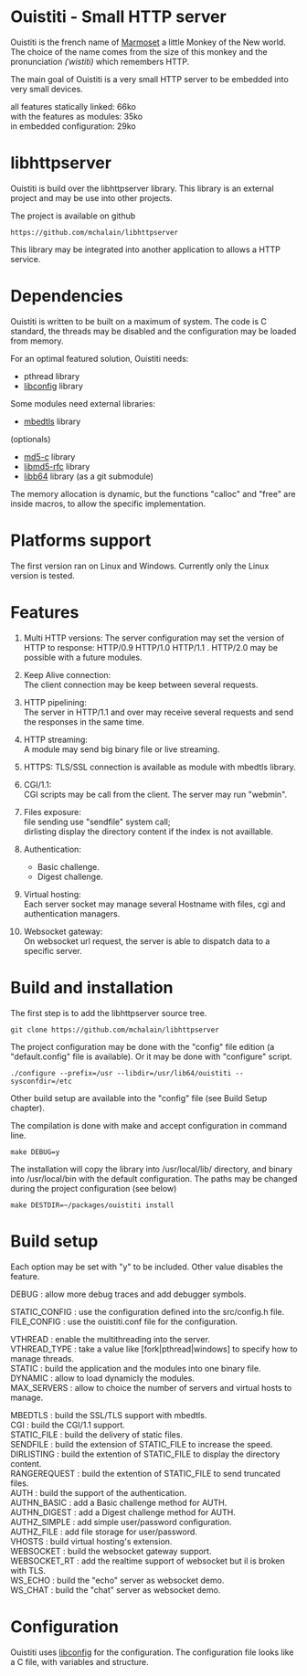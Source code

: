 Ouistiti - Small HTTP server
============================

Ouistiti is the french name of [Marmoset](https://en.wikipedia.org/wiki/Marmoset)
a little Monkey of the New world. The choice of the name comes from the size of
this monkey and the pronunciation _(ˈwistiti)_ which remembers HTTP.
 
The main goal of Ouistiti is a very small HTTP server to be embedded into
very small devices.

 all features statically linked:   66ko  
 with the features as modules: 35ko  
 in embedded configuration:    29ko  

libhttpserver
=============

Ouistiti is build over the libhttpserver library. This library is an
external project and may be use into other projects.

The project is available on github

    https://github.com/mchalain/libhttpserver

This library may be integrated into another application to allows
a HTTP service.

Dependencies
============

Ouistiti is written to be built on a maximum of system. The code is 
C standard, the threads may be disabled and the configuration may be
loaded from memory.

For an optimal featured solution, Ouistiti needs:  
 * pthread library
 * [libconfig](http://www.hyperrealm.com/libconfig/) library

Some modules need external libraries:  
 * [mbedtls](https://tls.mbed.org/) library

 (optionals)  
 * [md5-c](http://userpages.umbc.edu/~mabzug1/cs/md5/md5-c-100.tar.gz) library
 * [libmd5-rfc](https://sourceforge.net/projects/libmd5-rfc/) library
 * [libb64](http://libb64.sourceforge.net/) library (as a git submodule)

The memory allocation is dynamic, but the functions "calloc" and "free" are
inside macros, to allow the specific implementation.

Platforms support
=================

The first version ran on Linux and Windows.
Currently only the Linux version is tested.

Features
========

 1) Multi HTTP versions: The server configuration may set the version
  of HTTP to response: HTTP/0.9 HTTP/1.0 HTTP/1.1 .
  HTTP/2.0 may be possible with a future modules.

 2) Keep Alive connection:  
 The client connection may be keep between several requests.

 3) HTTP pipelining:  
 The server in HTTP/1.1 and over may receive several requests and send the responses in the same time.
 
 4) HTTP streaming:  
 A module may send big binary file or live streaming.

 5) HTTPS:
	TLS/SSL connection is available as module with mbedtls library.

 6) CGI/1.1:  
	CGI scripts may be call from the client. The server may run "webmin".

 7) Files exposure:  
	file sending use "sendfile" system call;  
	dirlisting display the directory content 
	if the index is not availlable.  

 8) Authentication:  
	* Basic challenge.  
	* Digest challenge.  

 9) Virtual hosting:  
	Each server socket may manage several Hostname 
	with files, cgi and authentication managers.

 10) Websocket gateway:  
    On websocket url request, the server is able to dispatch data 
    to a specific server.
 
Build and installation
======================

The first step is to add the libhttpserver source tree.

    git clone https://github.com/mchalain/libhttpserver

The project configuration may be done with the "config" file edition
(a "default.config" file is available). Or it may be done with "configure"
script.

    ./configure --prefix=/usr --libdir=/usr/lib64/ouistiti --sysconfdir=/etc

Other build setup are available into the "config" file (see Build Setup chapter).

The compilation is done with make and accept configuration in command line.

    make DEBUG=y

The installation will copy the library into /usr/local/lib/ directory,
and binary into /usr/local/bin with the default configuration. The paths
may be changed during the project configuration (see below)

    make DESTDIR=~/packages/ouistiti install

Build setup
==============

Each option may be set with "y" to be included. Other value disables the
feature.

DEBUG : allow more debug traces and add debugger symbols.  

STATIC_CONFIG : use the configuration defined into the src/config.h file.  
FILE_CONFIG : use the ouistiti.conf file for the configuration.  

VTHREAD : enable the multithreading into the server.  
VTHREAD_TYPE : take a value like [fork|pthread|windows] to specify how to manage threads.  
STATIC : build the application and the modules into one binary file.  
DYNAMIC :  allow to load dynamicly the modules.  
MAX_SERVERS : allow to choice the number of servers and virtual hosts to manage.  

MBEDTLS : build the SSL/TLS support with mbedtls.  
CGI : build the CGI/1.1 support.  
STATIC_FILE : build the delivery of static files.  
SENDFILE : build the extension of STATIC_FILE to increase the speed.  
DIRLISTING : build the extention of STATIC_FILE to display the directory content.  
RANGEREQUEST : build the extention of STATIC_FILE to send truncated files.  
AUTH : build the support of the authentication.  
AUTHN_BASIC : add a Basic challenge method for AUTH.  
AUTHN_DIGEST : add a Digest challenge method for AUTH.  
AUTHZ_SIMPLE : add simple user/password configuration.  
AUTHZ_FILE : add file storage for user/password.  
VHOSTS : build virtual hosting's extension.  
WEBSOCKET : build the websocket gateway support.  
WEBSOCKET_RT : add the realtime support of websocket but il is broken with TLS.  
WS_ECHO : build the "echo" server as websocket demo.  
WS_CHAT : build the "chat" server as websocket demo.  

Configuration
=============

Ouistiti uses [libconfig](http://www.hyperrealm.com/libconfig/) for 
the configuration. The configuration file looks like a C file, with variables
and structure.



